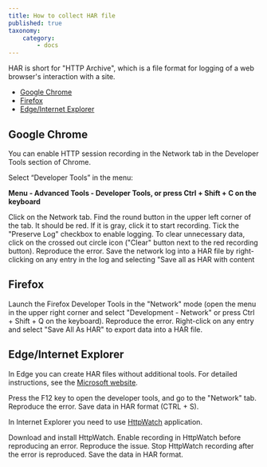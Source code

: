```yaml
---
title: How to collect HAR file
published: true
taxonomy:
    category:
        - docs
---
```


HAR is short for "HTTP Archive", which is a file format for logging of a web browser's interaction with a site.


* [Google Chrome](#Chrome)
* [Firefox](#Firefox)
* [Edge/Internet Explorer](#Explorer)


<a id="Chrome"></a>
## Google Chrome

You can enable HTTP session recording in the Network tab in the Developer Tools section of Chrome.

Select “Developer Tools” in the menu:

 **Menu - Advanced Tools - Developer Tools, or press Ctrl + Shift + C on the keyboard**

Click on the Network tab.
Find the round button in the upper left corner of the tab. It should be red. If it is gray, click it to start recording.
Tick the "Preserve Log" checkbox to enable logging.
To clear unnecessary data, click on the crossed out circle icon ("Clear" button next to the red recording button).
Reproduce the error.
Save the network log into a HAR file by right-clicking on any entry in the log and selecting "Save all as HAR with content

<a id="Firefox"></a>
## Firefox

Launch the Firefox Developer Tools in the "Network" mode (open the menu in the upper right corner and select "Development - Network" or press Ctrl + Shift + Q on the keyboard).
Reproduce the error.
Right-click on any entry and select "Save All As HAR" to export data into a HAR file.

<a id="Explorer"></a>
## Edge/Internet Explorer

In Edge you can create HAR files without additional tools. For detailed instructions, see the [Microsoft website](https://docs.microsoft.com/microsoft-edge/devtools-guide/network).

Press the F12 key to open the developer tools, and go to the "Network" tab.
Reproduce the error.
Save data in HAR format (CTRL + S).

In Internet Explorer you need to use [HttpWatch](https://www.httpwatch.com/) application.

Download and install HttpWatch.
Enable recording in HttpWatch before reproducing an error.
Reproduce the issue.
Stop HttpWatch recording after the error is reproduced.
Save the data in HAR format.





